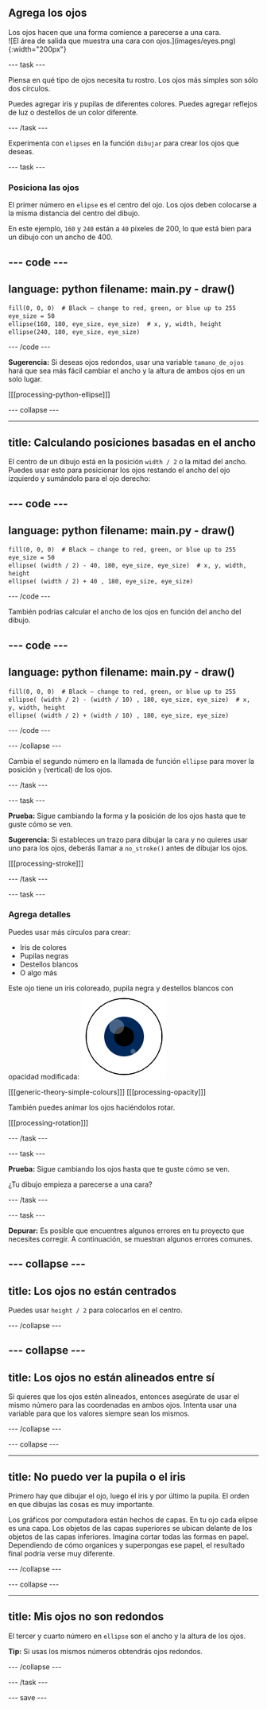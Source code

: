 ## Agrega los ojos

<div style="display: flex; flex-wrap: wrap">
<div style="flex-basis: 200px; flex-grow: 1; margin-right: 15px;">
Los ojos hacen que una forma comience a parecerse a una cara.
</div>
<div>
![El área de salida que muestra una cara con ojos.](images/eyes.png){:width="200px"}
</div>
</div>

--- task ---

Piensa en qué tipo de ojos necesita tu rostro. Los ojos más simples son sólo dos círculos.

Puedes agregar iris y pupilas de diferentes colores. Puedes agregar reflejos de luz o destellos de un color diferente.

--- /task ---

Experimenta con `elipses` en la función `dibujar` para crear los ojos que deseas.

--- task ---

### Posiciona las ojos

El primer número en `elipse` es el centro del ojo. Los ojos deben colocarse a la misma distancia del centro del dibujo.

En este ejemplo, `160` y `240` están a `40` píxeles de 200, lo que está bien para un dibujo con un ancho de 400.

--- code ---
---
language: python
filename: main.py - draw()
---

    fill(0, 0, 0)  # Black — change to red, green, or blue up to 255
    eye_size = 50
    ellipse(160, 180, eye_size, eye_size)  # x, y, width, height
    ellipse(240, 180, eye_size, eye_size)

--- /code ---

**Sugerencia:** Si deseas ojos redondos, usar una variable `tamano_de_ojos` hará que sea más fácil cambiar el ancho y la altura de ambos ojos en un solo lugar.

[[[processing-python-ellipse]]]

--- collapse ---

---
title: Calculando posiciones basadas en el ancho
---

El centro de un dibujo está en la posición `width / 2` o la mitad del ancho. Puedes usar esto para posicionar los ojos restando el ancho del ojo izquierdo y sumándolo para el ojo derecho:

--- code ---
---
language: python
filename: main.py - draw()
---

    fill(0, 0, 0)  # Black — change to red, green, or blue up to 255
    eye_size = 50
    ellipse( (width / 2) - 40, 180, eye_size, eye_size)  # x, y, width, height
    ellipse( (width / 2) + 40 , 180, eye_size, eye_size)

--- /code ---

También podrías calcular el ancho de los ojos en función del ancho del dibujo.

--- code ---
---
language: python
filename: main.py - draw()
---

    fill(0, 0, 0)  # Black — change to red, green, or blue up to 255
    ellipse( (width / 2) - (width / 10) , 180, eye_size, eye_size)  # x, y, width, height
    ellipse( (width / 2) + (width / 10) , 180, eye_size, eye_size)

--- /code ---

--- /collapse ---

Cambia el segundo número en la llamada de función `ellipse` para mover la posición `y` (vertical) de los ojos.

--- /task ---

--- task ---

**Prueba:** Sigue cambiando la forma y la posición de los ojos hasta que te guste cómo se ven.

**Sugerencia:** Si estableces un trazo para dibujar la cara y no quieres usar uno para los ojos, deberás llamar a `no_stroke()` antes de dibujar los ojos.

[[[processing-stroke]]]

--- /task ---

--- task ---

### Agrega detalles

Puedes usar más círculos para crear:
+ Iris de colores
+ Pupilas negras
+ Destellos blancos
+ O algo más

Este ojo tiene un iris coloreado, pupila negra y destellos blancos con opacidad modificada: ![El área de salida que muestra un ojo con destellos sobre la pupila y el iris.](images/catchlights.png)

\[[[generic-theory-simple-colours]]\] \[[[processing-opacity\]]]

También puedes animar los ojos haciéndolos rotar.

[[[processing-rotation]]]

--- /task ---

--- task ---

**Prueba:** Sigue cambiando los ojos hasta que te guste cómo se ven.

¿Tu dibujo empieza a parecerse a una cara?

--- /task ---

--- task ---

**Depurar:** Es posible que encuentres algunos errores en tu proyecto que necesites corregir. A continuación, se muestran algunos errores comunes.

--- collapse ---
---
title: Los ojos no están centrados
---

Puedes usar `height / 2` para colocarlos en el centro.

--- /collapse ---

--- collapse ---
---
title: Los ojos no están alineados entre sí
---

Si quieres que los ojos estén alineados, entonces asegúrate de usar el mismo número para las coordenadas en ambos ojos. Intenta usar una variable para que los valores siempre sean los mismos.

--- /collapse ---

--- collapse ---

---
title: No puedo ver la pupila o el iris
---

Primero hay que dibujar el ojo, luego el iris y por último la pupila. El orden en que dibujas las cosas es muy importante.

Los gráficos por computadora están hechos de capas. En tu ojo cada elipse es una capa. Los objetos de las capas superiores se ubican delante de los objetos de las capas inferiores. Imagina cortar todas las formas en papel. Dependiendo de cómo organices y superpongas ese papel, el resultado final podría verse muy diferente.

--- /collapse ---

--- collapse ---

---
title: Mis ojos no son redondos
---

El tercer y cuarto número en `ellipse` son el ancho y la altura de los ojos.

**Tip:** Si usas los mismos números obtendrás ojos redondos.

--- /collapse ---


--- /task ---

--- save ---
